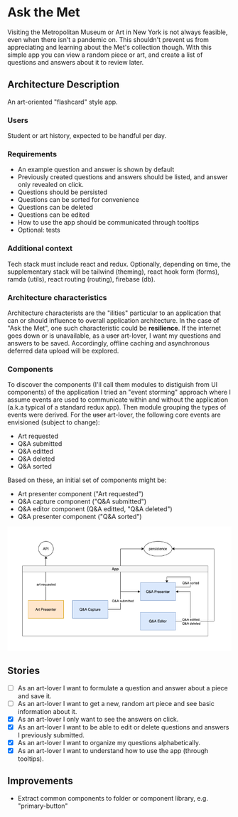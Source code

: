 # Ask the Met

Visiting the Metropolitan Museum or Art in New York is not always feasible, even when there isn't a pandemic on. This shouldn't prevent us from appreciating and learning about the Met's collection though. With this simple app you can view a random piece or art, and create a list of questions and answers about it to review later.

## Architecture Description

An art-oriented "flashcard" style app.

### Users

Student or art history, expected to be handful per day.

### Requirements

- An example question and answer is shown by default
- Previously created questions and answers should be listed, and answer only revealed on click.
- Questions should be persisted
- Questions can be sorted for convenience
- Questions can be deleted
- Questions can be edited
- How to use the app should be communicated through tooltips
- Optional: tests

### Additional context

Tech stack must include react and redux. Optionally, depending on time, the supplementary stack will be tailwind (theming), react hook form (forms), ramda (utils), react routing (routing), firebase (db).

### Architecture characteristics

Architecture characterists are the "ilities" particular to an application that can or should influence to overall application architecture. In the case of "Ask the Met", one such characteristic could be **resilience**. If the internet goes down or is unavailable, as a ~~user~~ art-lover, I want my questions and answers to be saved. Accordingly, offline caching and asynchronous deferred data upload will be explored.

### Components

To discover the components (I'll call them modules to distiguish from UI components) of the application I tried an "event storming" approach where I assume events are used to communicate within and without the application (a.k.a typical of a standard redux app). Then module grouping the types of events were derived. For the ~~user~~ art-lover, the following core events are envisioned (subject to change):

- Art requested
- Q&A submitted
- Q&A editted
- Q&A deleted
- Q&A sorted

Based on these, an initial set of components might be:

- Art presenter component ("Art requested")
- Q&A capture component ("Q&A submitted")
- Q&A editor component (Q&A editted, "Q&A deleted")
- Q&A presenter component ("Q&A sorted")

![modules](./assets/ask-the-met.png)

## Stories

- [ ] As an art-lover I want to formulate a question and answer about a piece and save it.
- [ ] As an art-lover I want to get a new, random art piece and see basic information about it.
- [x] As an art-lover I only want to see the answers on click.
- [x] As an art-lover I want to be able to edit or delete questions and answers I previously submitted.
- [x] As an art-lover I want to organize my questions alphabetically.
- [x] As an art-lover I want to understand how to use the app (through tooltips).

## Improvements

- Extract common components to folder or component library, e.g. "primary-button"
